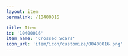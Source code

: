 ```yaml
---
layout: item
permalink: /10400016

title: Item
id: '10400016'
item_name: 'Crossed Scars'
icon_url: 'item/icon/customize/00400016.png'
---
```

